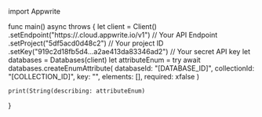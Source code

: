 import Appwrite

func main() async throws {
    let client = Client()
      .setEndpoint("https://<REGION>.cloud.appwrite.io/v1") // Your API Endpoint
      .setProject("5df5acd0d48c2") // Your project ID
      .setKey("919c2d18fb5d4...a2ae413da83346ad2") // Your secret API key
    let databases = Databases(client)
    let attributeEnum = try await databases.createEnumAttribute(
        databaseId: "[DATABASE_ID]",
        collectionId: "[COLLECTION_ID]",
        key: "",
        elements: [],
        required: xfalse
    )

    print(String(describing: attributeEnum)
}
